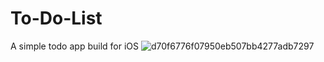 # To-Do-List
A simple todo app build for iOS
![d70f6776f07950eb507bb4277adb7297](https://user-images.githubusercontent.com/4607881/80513860-50ff4980-899d-11ea-8c05-030706ea1aa3.gif)


